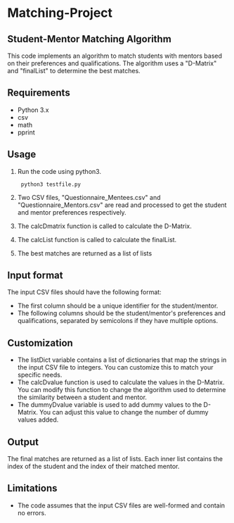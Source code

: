 # Matching-Project

## Student-Mentor Matching Algorithm

This code implements an algorithm to match students with mentors based on their preferences and qualifications. The algorithm uses a "D-Matrix" and "finalList" to determine the best matches.

## Requirements

- Python 3.x
- csv
- math
- pprint

## Usage

1. Run the code using python3.

        python3 testfile.py

2. Two CSV files, "Questionnaire_Mentees.csv" and "Questionnaire_Mentors.csv" are read and processed to get the student and mentor preferences respectively.
3. The calcDmatrix function is called to calculate the D-Matrix.
4. The calcList function is called to calculate the finalList.
5. The best matches are returned as a list of lists

## Input format

The input CSV files should have the following format:

- The first column should be a unique identifier for the student/mentor.
- The following columns should be the student/mentor's preferences and qualifications, separated by semicolons if they have multiple options.

## Customization

- The listDict variable contains a list of dictionaries that map the strings in the input CSV file to integers. You can customize this to match your specific needs.
- The calcDvalue function is used to calculate the values in the D-Matrix. You can modify this function to change the algorithm used to determine the similarity between a student and mentor.
- The dummyDvalue variable is used to add dummy values to the D-Matrix. You can adjust this value to change the number of dummy values added.

## Output

The final matches are returned as a list of lists. Each inner list contains the index of the student and the index of their matched mentor.

## Limitations

- The code assumes that the input CSV files are well-formed and contain no errors.
